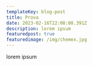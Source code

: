 ```yaml
---
templateKey: blog-post
title: Prova
date: 2023-02-16T22:08:08.391Z
description: lorem ipsum
featuredpost: true
featuredimage: /img/chemex.jpg
---
```

l﻿orem ipsum
